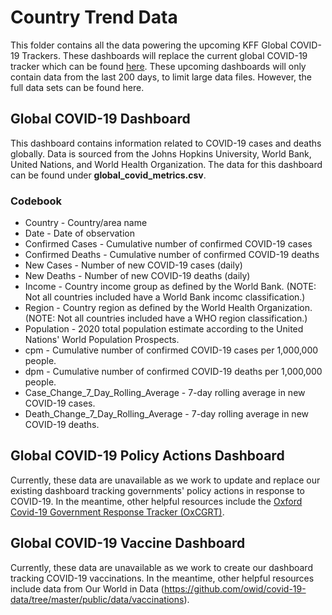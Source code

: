 # Country Trend Data
This folder contains all the data powering the upcoming KFF Global COVID-19 Trackers. These dashboards will replace the current global COVID-19 tracker which can be found [here](https://www.kff.org/coronavirus-covid-19/fact-sheet/coronavirus-tracker/). These upcoming dashboards will only contain data from the last 200 days, to limit large data files. However, the full data sets can be found here. 

## Global COVID-19 Dashboard
This dashboard contains information related to COVID-19 cases and deaths globally. Data is sourced from the Johns Hopkins University, World Bank, United Nations, and World Health Organization. The data for this dashboard can be found under **global_covid_metrics.csv**. 

### Codebook

- Country - Country/area name
- Date - Date of observation
- Confirmed Cases - Cumulative number of confirmed COVID-19 cases
- Confirmed Deaths - Cumulative number of confirmed COVID-19 deaths
- New Cases - Number of new COVID-19 cases (daily)
- New Deaths - Number of new COVID-19 deaths (daily)
- Income - Country income group as defined by the World Bank. (NOTE: Not all countries included have a World Bank incomc classification.)
- Region - Country region as defined by the World Health Organization. (NOTE: Not all countries included have a WHO region classification.)
- Population - 2020 total population estimate according to the United Nations' World Population Prospects.
- cpm - Cumulative number of confirmed COVID-19 cases per 1,000,000 people.
- dpm - Cumulative number of confirmed COVID-19 deaths per 1,000,000 people.
- Case_Change_7_Day_Rolling_Average - 7-day rolling average in new COVID-19 cases.
- Death_Change_7_Day_Rolling_Average - 7-day rolling average in new COVID-19 deaths.

## Global COVID-19 Policy Actions Dashboard
Currently, these data are unavailable as we work to update and replace our existing dashboard tracking governments' policy actions in response to COVID-19. In the meantime, other helpful resources include the [Oxford Covid-19 Government Response Tracker (OxCGRT)](https://github.com/OxCGRT/covid-policy-tracker).

## Global COVID-19 Vaccine Dashboard
Currently, these data are unavailable as we work to create our  dashboard tracking COVID-19 vaccinations. In the meantime, other helpful resources include data from Our World in Data (https://github.com/owid/covid-19-data/tree/master/public/data/vaccinations).
